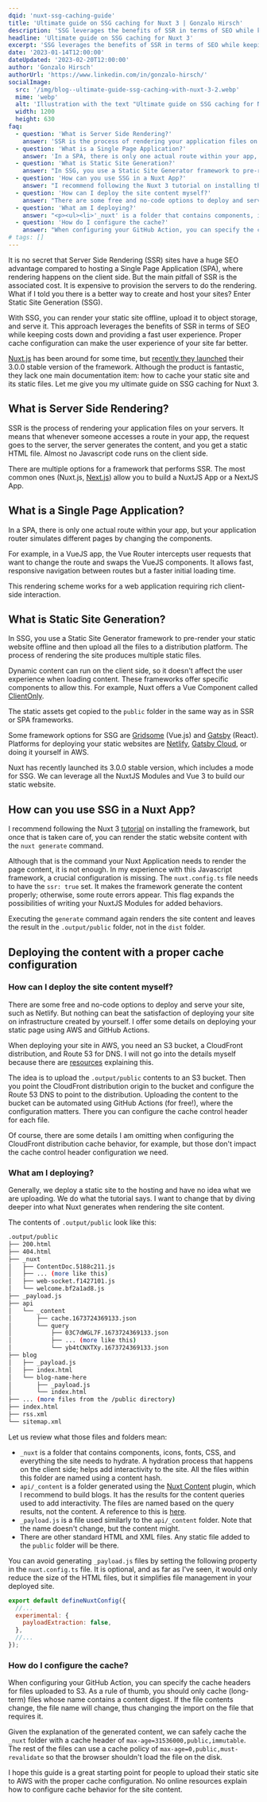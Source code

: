 ```yaml
---
dqid: 'nuxt-ssg-caching-guide'
title: 'Ultimate guide on SSG caching for Nuxt 3 | Gonzalo Hirsch'
description: 'SSG leverages the benefits of SSR in terms of SEO while keeping costs down and providing a fast user experience. Proper cache configuration can make the user experience of your site far better.'
headline: 'Ultimate guide on SSG caching for Nuxt 3'
excerpt: 'SSG leverages the benefits of SSR in terms of SEO while keeping costs down and providing a fast user experience. Proper cache configuration can make the user experience of your site far better.'
date: '2023-01-14T12:00:00'
dateUpdated: '2023-02-20T12:00:00'
author: 'Gonzalo Hirsch'
authorUrl: 'https://www.linkedin.com/in/gonzalo-hirsch/'
socialImage:
  src: '/img/blog--ultimate-guide-ssg-caching-with-nuxt-3-2.webp'
  mime: 'webp'
  alt: 'Illustration with the text "Ultimate guide on SSG caching for Nuxt 3"'
  width: 1200
  height: 630
faq:
  - question: 'What is Server Side Rendering?'
    answer: 'SSR is the process of rendering your application files on your servers. It means that whenever someone accesses a route in your app, the request goes to the server, the server generates the content, and you get a static HTML file. Almost no Javascript code runs on the client side.'
  - question: 'What is a Single Page Application?'
    answer: 'In a SPA, there is only one actual route within your app, but your application router simulates different pages by changing the components. This rendering scheme works for a web application requiring rich client-side interaction.'
  - question: 'What is Static Site Generation?'
    answer: "In SSG, you use a Static Site Generator framework to pre-render your static website offline and then upload all the files to a distribution platform. The process of rendering the site produces multiple static files. Dynamic content can run on the client side, so it doesn't affect the user experience when loading content. These frameworks offer specific components to allow this."
  - question: 'How can you use SSG in a Nuxt App?'
    answer: "I recommend following the Nuxt 3 tutorial on installing the framework, but once that is taken care of, you can render the static website content with the nuxt generate command. In my experience with this Javascript framework, a crucial configuration is missing. The 'nuxt.config.ts' file needs to have the 'ssr: true' set. It makes the framework generate the content properly; otherwise, some route errors appear. This flag expands the possibilities of writing your NuxtJS Modules for added behaviors."
  - question: 'How can I deploy the site content myself?'
    answer: "There are some free and no-code options to deploy and serve your site, such as Netlify. I offer some details on deploying your static page using AWS and GitHub Actions. When deploying your site in AWS, you need an S3 bucket, a CloudFront distribution, and Route 53 for DNS. The idea is to upload the '.output/public' contents to an S3 bucket. Then you point the CloudFront distribution origin to the bucket and configure the Route 53 DNS to point to the distribution. Uploading the content to the bucket can be automated using GitHub Actions (for free!), where the configuration matters. There you can configure the cache control header for each file."
  - question: 'What am I deploying?'
    answer: "<p><ul><li>'_nuxt' is a folder that contains components, icons, fonts, CSS, and everything the site needs to hydrate. A hydration process that happens on the client side; helps add interactivity to the site. All the files within this folder are named using a content hash.</li><li>'api/_content' is a folder generated using the Nuxt Content plugin, which I recommend to build blogs. It has the results for the content queries used to add interactivity. The files are named based on the query results, not the content. A reference to this is here.</li><li>'_payload.js' is a file used similarly to the 'api/_content' folder. Note that the name doesn't change, but the content might.</li><li>There are other standard HTML and XML files. Any static file added to the public folder will be there.</li></ul></p>"
  - question: 'How do I configure the cache?'
    answer: "When configuring your GitHub Action, you can specify the cache headers for files uploaded to S3. As a rule of thumb, you should only cache (long-term) files whose name contains a content digest. If the file contents change, the file name will change, thus changing the import on the file that requires it. Given the explanation of the generated content, we can safely cache the _nuxt folder with a cache header of 'max-age=31536000,public,immutable'. The rest of the files can use a cache policy of 'max-age=0,public,must-revalidate' so that the browser shouldn't load the file on the disk."
# tags: []
---
```


It is no secret that Server Side Rendering (SSR) sites have a huge SEO advantage compared to hosting a Single Page Application (SPA), where rendering happens on the client side. But the main pitfall of SSR is the associated cost. It is expensive to provision the servers to do the rendering. What if I told you there is a better way to create and host your sites? Enter Static Site Generation (SSG).

With SSG, you can render your static site offline, upload it to object storage, and serve it. This approach leverages the benefits of SSR in terms of SEO while keeping costs down and providing a fast user experience. Proper cache configuration can make the user experience of your site far better.

[Nuxt.js](https://nuxt.com/docs/getting-started/introduction) has been around for some time, but [recently they launched](https://nuxt.com/v3) their 3.0.0 stable version of the framework. Although the product is fantastic, they lack one main documentation item: how to cache your static site and its static files. Let me give you my ultimate guide on SSG caching for Nuxt 3.

## What is Server Side Rendering?

SSR is the process of rendering your application files on your servers. It means that whenever someone accesses a route in your app, the request goes to the server, the server generates the content, and you get a static HTML file. Almost no Javascript code runs on the client side.

There are multiple options for a framework that performs SSR. The most common ones (Nuxt.js, [Next.js](https://nextjs.org/)) allow you to build a NuxtJS App or a NextJS App.

## What is a Single Page Application?

In a SPA, there is only one actual route within your app, but your application router simulates different pages by changing the components.

For example, in a VueJS app, the Vue Router intercepts user requests that want to change the route and swaps the VueJS components. It allows fast, responsive navigation between routes but a faster initial loading time.

This rendering scheme works for a web application requiring rich client-side interaction.

## What is Static Site Generation?

In SSG, you use a Static Site Generator framework to pre-render your static website offline and then upload all the files to a distribution platform. The process of rendering the site produces multiple static files.

Dynamic content can run on the client side, so it doesn't affect the user experience when loading content. These frameworks offer specific components to allow this. For example, Nuxt offers a Vue Component called [ClientOnly](https://nuxt.com/docs/api/components/client-only).

The static assets get copied to the `public` folder in the same way as in SSR or SPA frameworks.

Some framework options for SSG are [Gridsome](https://gridsome.org/) (Vue.js) and [Gatsby](https://www.gatsbyjs.com/) (React). Platforms for deploying your static websites are [Netlify](https://www.netlify.com/), [Gatsby Cloud](https://www.gatsbyjs.com/products/cloud/), or doing it yourself in AWS.

Nuxt has recently launched its 3.0.0 stable version, which includes a mode for SSG. We can leverage all the NuxtJS Modules and Vue 3 to build our static website.

## How can you use SSG in a Nuxt App?

I recommend following the Nuxt 3 [tutorial](https://nuxt.com/docs/getting-started/installation) on installing the framework, but once that is taken care of, you can render the static website content with the `nuxt generate` command.

Although that is the command your Nuxt Application needs to render the page content, it is not enough. In my experience with this Javascript framework, a crucial configuration is missing. The `nuxt.config.ts` file needs to have the `ssr: true` set. It makes the framework generate the content properly; otherwise, some route errors appear. This flag expands the possibilities of writing your NuxtJS Modules for added behaviors.

Executing the `generate` command again renders the site content and leaves the result in the `.output/public` folder, not in the `dist` folder.

## Deploying the content with a proper cache configuration

### How can I deploy the site content myself?

There are some free and no-code options to deploy and serve your site, such as Netlify. But nothing can beat the satisfaction of deploying your site on infrastructure created by yourself. I offer some details on deploying your static page using AWS and GitHub Actions.

When deploying your site in AWS, you need an S3 bucket, a CloudFront distribution, and Route 53 for DNS. I will not go into the details myself because there are [resources](https://aws.amazon.com/premiumsupport/knowledge-center/cloudfront-serve-static-website/) explaining this.

The idea is to upload the `.output/public` contents to an S3 bucket. Then you point the CloudFront distribution origin to the bucket and configure the Route 53 DNS to point to the distribution. Uploading the content to the bucket can be automated using GitHub Actions (for free!), where the configuration matters. There you can configure the cache control header for each file.

Of course, there are some details I am omitting when configuring the CloudFront distribution cache behavior, for example, but those don't impact the cache control header configuration we need.

### What am I deploying?

Generally, we deploy a static site to the hosting and have no idea what we are uploading. We do what the tutorial says. I want to change that by diving deeper into what Nuxt generates when rendering the site content.

The contents of `.output/public` look like this:

```bash
.output/public
├── 200.html
├── 404.html
├── _nuxt
│   ├── ContentDoc.5188c211.js
│   ├── ... (more like this)
│   ├── web-socket.f1427101.js
│   └── welcome.bf2a1ad8.js
├── _payload.js
├── api
│   └── _content
│       ├── cache.1673724369133.json
│       └── query
│           ├── 03C7dWGL7F.1673724369133.json
│           ├── ... (more like this)
│           └── yb4tCNXTXy.1673724369133.json
├── blog
│   ├── _payload.js
│   ├── index.html
│   └── blog-name-here
│       ├── _payload.js
│       └── index.html
├── ... (more files from the /public directory)
├── index.html
├── rss.xml
└── sitemap.xml
```

Let us review what those files and folders mean:

- `_nuxt` is a folder that contains components, icons, fonts, CSS, and everything the site needs to hydrate. A hydration process that happens on the client side; helps add interactivity to the site. All the files within this folder are named using a content hash.
- `api/_content` is a folder generated using the [Nuxt Content](https://content.nuxtjs.org/) plugin, which I recommend to build blogs. It has the results for the content queries used to add interactivity. The files are named based on the query results, not the content. A reference to this is [here](https://github.com/nuxt/framework/issues/6151#issuecomment-1196684149).
- `_payload.js` is a file used similarly to the `api/_content` folder. Note that the name doesn't change, but the content might.
- There are other standard HTML and XML files. Any static file added to the `public` folder will be there.

You can avoid generating `_payload.js` files by setting the following property in the `nuxt.config.ts` file. It is optional, and as far as I've seen, it would only reduce the size of the HTML files, but it simplifies file management in your deployed site.

```javascript
export default defineNuxtConfig({
  //...
  experimental: {
    payloadExtraction: false,
  },
  //...
});
```

### How do I configure the cache?

When configuring your GitHub Action, you can specify the cache headers for files uploaded to S3. As a rule of thumb, you should only cache (long-term) files whose name contains a content digest. If the file contents change, the file name will change, thus changing the import on the file that requires it.

Given the explanation of the generated content, we can safely cache the `_nuxt` folder with a cache header of `max-age=31536000,public,immutable`. The rest of the files can use a cache policy of `max-age=0,public,must-revalidate` so that the browser shouldn't load the file on the disk.

I hope this guide is a great starting point for people to upload their static site to AWS with the proper cache configuration. No online resources explain how to configure cache behavior for the site content.
